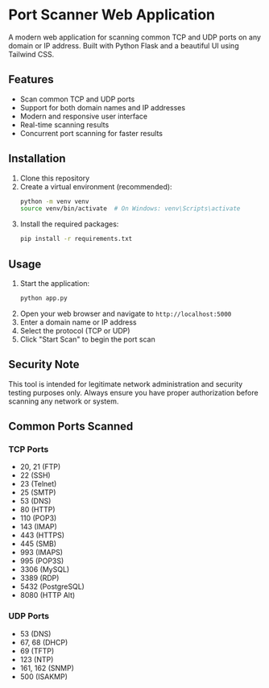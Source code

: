# Port Scanner Web Application

A modern web application for scanning common TCP and UDP ports on any domain or IP address. Built with Python Flask and a beautiful UI using Tailwind CSS.

## Features

- Scan common TCP and UDP ports
- Support for both domain names and IP addresses
- Modern and responsive user interface
- Real-time scanning results
- Concurrent port scanning for faster results

## Installation

1. Clone this repository
2. Create a virtual environment (recommended):
   ```bash
   python -m venv venv
   source venv/bin/activate  # On Windows: venv\Scripts\activate
   ```
3. Install the required packages:
   ```bash
   pip install -r requirements.txt
   ```

## Usage

1. Start the application:
   ```bash
   python app.py
   ```
2. Open your web browser and navigate to `http://localhost:5000`
3. Enter a domain name or IP address
4. Select the protocol (TCP or UDP)
5. Click "Start Scan" to begin the port scan

## Security Note

This tool is intended for legitimate network administration and security testing purposes only. Always ensure you have proper authorization before scanning any network or system.

## Common Ports Scanned

### TCP Ports
- 20, 21 (FTP)
- 22 (SSH)
- 23 (Telnet)
- 25 (SMTP)
- 53 (DNS)
- 80 (HTTP)
- 110 (POP3)
- 143 (IMAP)
- 443 (HTTPS)
- 445 (SMB)
- 993 (IMAPS)
- 995 (POP3S)
- 3306 (MySQL)
- 3389 (RDP)
- 5432 (PostgreSQL)
- 8080 (HTTP Alt)

### UDP Ports
- 53 (DNS)
- 67, 68 (DHCP)
- 69 (TFTP)
- 123 (NTP)
- 161, 162 (SNMP)
- 500 (ISAKMP) 